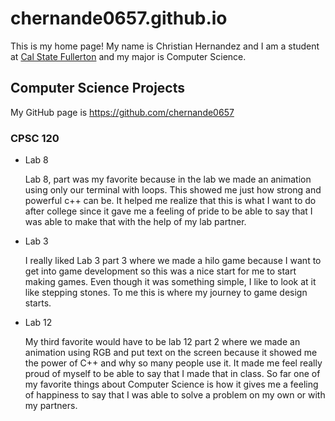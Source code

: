 # chernande0657.github.io

This is my home page! My name is Christian Hernandez and I am a student at [Cal State Fullerton](http://www.fullerton.edu/) and my major is Computer Science.

## Computer Science Projects

My GitHub page is https://github.com/chernande0657

### CPSC 120

* Lab 8

    Lab 8, part was my favorite because in the lab we made an animation
    using only our terminal with loops. This showed me just how strong
    and powerful c++ can be. It helped me realize that this is what I want
    to do after college since it gave me a feeling of pride to be able
    to say that I was able to make that with the help of my lab partner.

* Lab 3

    I really liked Lab 3 part 3 where we made a hilo game because I want to
    get into game development so this was a nice start for me to start
    making games. Even though it was something simple, I like to look at it
    like stepping stones. To me this is where my journey to game design starts.

* Lab 12

    My third favorite would have to be lab 12 part 2 where we made an animation
    using RGB and put text on the screen because it showed me the power of C++
    and why so many people use it. It made me feel really proud of myself to
    be able to say that I made that in class. So far one of my favorite things
    about Computer Science is how it gives me a feeling of happiness to say
    that I was able to solve a problem on my own or with my partners.
